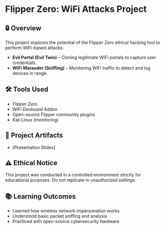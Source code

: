 # Flipper Zero: WiFi Attacks Project

## 🔒 Overview
This project explores the potential of the Flipper Zero ethical hacking tool to perform WiFi-based attacks:

- **Evil Portal (Evil Twin)** – Cloning legitimate WiFi portals to capture user credentials.
- **WiFi Marauder (Sniffing)** – Monitoring WiFi traffic to detect and log devices in range.

## 🛠️ Tools Used
- Flipper Zero
- WiFi Devboard Addon
- Open-source Flipper community plugins
- Kali Linux (monitoring)

## 📄 Project Artifacts
- [Presentation Slides]

## ⚠️ Ethical Notice
This project was conducted in a controlled environment strictly for educational purposes. Do not replicate in unauthorized settings.

## 📚 Learning Outcomes
- Learned how wireless network impersonation works
- Understood basic packet sniffing and analysis
- Practiced with open-source cybersecurity hardware
